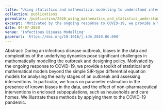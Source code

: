 ```yaml
---
title: "Using statistics and mathematical modelling to understand infectious disease outbreaks: COVID-19 as an example"
collection: publications
permalink: /publication/2020_using_mathematics_and_statistics_understand_infectious_diseases
excerpt: 'Motivated by the ongoing response to COVID-19, we provide a toolkit of statistical and mathematical models beyond the simple SIR-type differential equation models for analysing the early stages of an outbreak and assessing interventions.'
date: 04-07-2020
venue: 'Infectious Disease Modelling'
paperurl: 'https://doi.org/10.1016/j.idm.2020.06.008'
---
```


Abstract:
During an infectious disease outbreak, biases in the data and complexities of the underlying dynamics pose significant challenges in mathematically modelling the outbreak and designing policy. Motivated by the ongoing response to COVID-19, we provide a toolkit of statistical and mathematical models beyond the simple SIR-type differential equation models for analysing the early stages of an outbreak and assessing interventions. In particular, we focus on parameter estimation in the presence of known biases in the data, and the effect of non-pharmaceutical interventions in enclosed subpopulations, such as households and care homes. We illustrate these methods by applying them to the COVID-19 pandemic.
